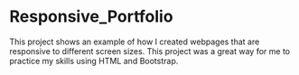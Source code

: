 # Responsive_Portfolio


This project shows an example of how I created webpages that are responsive to different screen sizes. This project was a great way for me to practice my skills using HTML and Bootstrap. 
